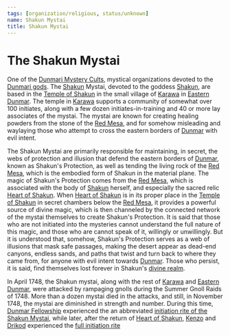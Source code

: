 ```yaml
---
tags: [organization/religious, status/unknown]
name: Shakun Mystai
title: Shakun Mystai
---
```

# The Shakun Mystai

One of the [Dunmari Mystery Cults](<./dunmari-mystery-cults.md>), mystical organizations devoted to the [Dunmari gods](<../../cosmology/religions/five-siblings/five-siblings.md>). The [Shakun](<../../cosmology/gods/incorporeal-gods/dunmari/shakun.md>) Mystai, devoted to the goddess [Shakun](<../../cosmology/gods/incorporeal-gods/dunmari/shakun.md>), are based in the [Temple of Shakun](<../../gazetteer/greater-dunmar/realms/dunmar/eastern-dunmar/temple-of-shakun.md>) in the small village of [Karawa](<../../gazetteer/greater-dunmar/realms/dunmar/eastern-dunmar/karawa.md>) in [Eastern Dunmar](<../../gazetteer/greater-dunmar/realms/dunmar/eastern-dunmar/eastern-dunmar.md>). The temple in [Karawa](<../../gazetteer/greater-dunmar/realms/dunmar/eastern-dunmar/karawa.md>) supports a community of somewhat over 100 initiates, along with a few dozen initiates-in-training and 40 or more lay associates of the mystai. The mystai are known for creating healing powders from the stone of the [Red Mesa](<../../gazetteer/greater-dunmar/realms/dunmar/eastern-dunmar/red-mesa.md>), and for somehow misleading and waylaying those who attempt to cross the eastern borders of [Dunmar](<../../gazetteer/greater-dunmar/realms/dunmar/dunmar.md>) with evil intent. 

The Shakun Mystai are primarily responsible for maintaining, in secret, the webs of protection and illusion that defend the eastern borders of [Dunmar](<../../gazetteer/greater-dunmar/realms/dunmar/dunmar.md>), known as Shakun's Protection, as well as tending the living rock of the [Red Mesa](<../../gazetteer/greater-dunmar/realms/dunmar/eastern-dunmar/red-mesa.md>), which is the embodied form of Shakun in the material plane. The magic of Shakun's Protection comes from the [Red Mesa](<../../gazetteer/greater-dunmar/realms/dunmar/eastern-dunmar/red-mesa.md>), which is associated with the body of [Shakun](<../../cosmology/gods/incorporeal-gods/dunmari/shakun.md>) herself, and especially the sacred relic [Heart of Shakun](<../../things/artifacts-of-power/heart-of-shakun.md>). When [Heart of Shakun](<../../things/artifacts-of-power/heart-of-shakun.md>) is in its proper place in the [Temple of Shakun](<../../gazetteer/greater-dunmar/realms/dunmar/eastern-dunmar/temple-of-shakun.md>) in secret chambers below the [Red Mesa](<../../gazetteer/greater-dunmar/realms/dunmar/eastern-dunmar/red-mesa.md>), it provides a powerful source of divine magic, which is then channeled by the connected network of the mystai themselves to create Shakun's Protection. It is said that those who are not initiated into the mysteries cannot understand the full nature of this magic, and those who are cannot speak of it, willingly or unwillingly. But it is understood that, somehow, Shakun's Protection serves as a web of illusions that mask safe passages, making the desert appear as dead-end canyons, endless sands, and paths that twist and turn back to where they came from, for anyone with evil intent towards [Dunmar](<../../gazetteer/greater-dunmar/realms/dunmar/dunmar.md>). Those who persist, it is said, find themselves lost forever in Shakun's [divine realm](<../../cosmology/multiverse/spiritual-realms/divine-realms/shakun-s-realm.md>).  


In April 1748, the Shakun mystai, along with the rest of [Karawa](<../../gazetteer/greater-dunmar/realms/dunmar/eastern-dunmar/karawa.md>) and [Eastern Dunmar](<../../gazetteer/greater-dunmar/realms/dunmar/eastern-dunmar/eastern-dunmar.md>), were attacked by rampaging gnolls during the Summer Gnoll Raids of 1748. More than a dozen mystai died in the attacks, and still, in November 1748, the mystai are diminished in strength and number. During this time, [Dunmar Fellowship](<../../people/pcs/dunmar-fellowship/dunmar-fellowship.md>) experienced the an abbreviated [initiation rite of the Shakun Mystai](<../../campaigns/dunmari-frontier/session-notes/session-26-dufr.md#the-initiation-ritual-of-the-shakun-mystai>), while later, after the return of [Heart of Shakun](<../../things/artifacts-of-power/heart-of-shakun.md>), [Kenzo](<../../people/pcs/dunmar-fellowship/kenzo.md>) and [Drikod](<../../people/pcs/dunmar-fellowship/guests/drikod.md>) experienced the [full initiation rite](<../../campaigns/dunmari-frontier/dreams-and-visions/the-shakun-mystai-initiation.md>)


